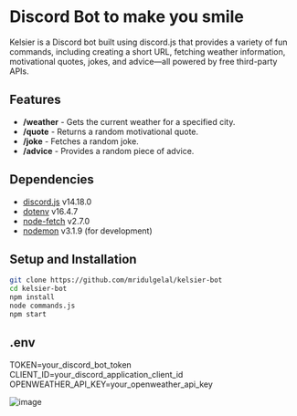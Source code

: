 # Discord Bot to make you smile

Kelsier is a  Discord bot built using discord.js that provides a variety of fun commands, including creating a short URL, fetching weather information, motivational quotes, jokes, and advice—all powered by free third-party APIs.

## Features

- **/weather** - Gets the current weather for a specified city.
- **/quote** - Returns a random motivational quote.
- **/joke** - Fetches a random joke.
- **/advice** - Provides a random piece of advice.

## Dependencies

- [discord.js](https://discord.js.org/) v14.18.0
- [dotenv](https://www.npmjs.com/package/dotenv) v16.4.7
- [node-fetch](https://www.npmjs.com/package/node-fetch) v2.7.0
- [nodemon](https://nodemon.io/) v3.1.9 (for development)

  
## Setup and Installation


  ```bash
  git clone https://github.com/mridulgelal/kelsier-bot
  cd kelsier-bot
  npm install
  node commands.js
  npm start
```

## .env

TOKEN=your_discord_bot_token </br>
CLIENT_ID=your_discord_application_client_id </br>
OPENWEATHER_API_KEY=your_openweather_api_key

![image](https://github.com/user-attachments/assets/6075b0f6-5c62-465f-862e-8d4378df0e6b)
